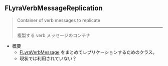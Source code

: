 ## FLyraVerbMessageReplication

> Container of verb messages to replicate  
> 
> ----
> 複製する verb メッセージのコンテナ  

* 概要
	* [FLyraVerbMessage] をまとめてレプリケーションするためのクラス。
	* 現状では利用されていない？




<!--- ページ内のリンク --->

<!--- 自前の画像へのリンク --->

<!--- generated --->
[FLyraVerbMessage]: ../../Lyra/GameplayMessageProcessorStruct/FLyraVerbMessage.md#flyraverbmessage
